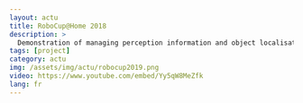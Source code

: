 ```yaml
---
layout: actu
title: RoboCup@Home 2018
description: >
  Demonstration of managing perception information and object localisation in 3D using rgbd camera. Using mobilenet-ssd for object detection and ros wire for multiple objects tracking
tags: [project]
category: actu
img: /assets/img/actu/robocup2019.png
video: https://www.youtube.com/embed/Yy5qW8MeZfk
lang: fr
---
```


